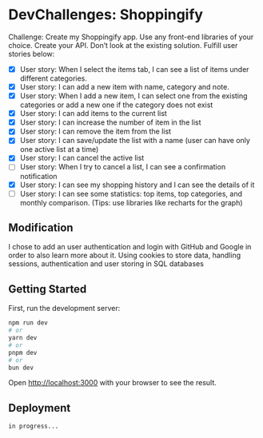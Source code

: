# DevChallenges: Shoppingify

Challenge: Create my Shoppingify app. Use any front-end libraries of your choice. Create your API. Don’t look at the existing solution. Fulfill user stories below:

- [x] User story: When I select the items tab, I can see a list of items under different categories.
- [x] User story: I can add a new item with name, category and note.
- [x] User story: When I add a new item, I can select one from the existing categories or add a new one if the category does not exist
- [x] User story: I can add items to the current list
- [x] User story: I can increase the number of item in the list
- [x] User story: I can remove the item from the list
- [x] User story: I can save/update the list with a name (user can have only one active list at a time)
- [x] User story: I can cancel the active list
- [ ] User story: When I try to cancel a list, I can see a confirmation notification
- [x] User story: I can see my shopping history and I can see the details of it
- [ ] User story: I can see some statistics: top items, top categories, and monthly comparison. (Tips: use libraries like recharts for the graph)

## Modification

I chose to add an user authentication and login with GitHub and Google in order to also learn more about it. Using cookies to store data, handling sessions, authentication and user storing in SQL databases

## Getting Started

First, run the development server:

```bash
npm run dev
# or
yarn dev
# or
pnpm dev
# or
bun dev
```

Open [http://localhost:3000](http://localhost:3000) with your browser to see the result.

## Deployment

`in progress...`
